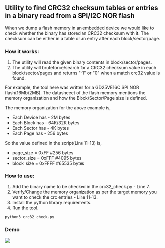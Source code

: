 
## Utility to find CRC32 checksum tables or entries in a binary read from a SPI/I2C NOR flash 

When we dump a flash memory in an embedded device we would like to check whether the binary has stored an CRC32 checksum with it. The checksum can be either in a table or an entry after each block/sector/page. 

### How it works:

1. The utility will read the given binary contents in block/sector/pages.
2. The utility will bruteforce/search for a CRC32 checksum value in each block/sector/pages and returns "-1" or "0" when a match crc32 value is found.

For example, the tool here was written for a GD25VE16C SPI NOR flash(16Mb/2MB). The datasheeet of the flash memory mentions the memory organization and how the Block/Sector/Page size is defined.

The memory organization for the above example is,

* Each Device has - 2M bytes
* Each Block has - 64K/32K bytes
* Each Sector has - 4K bytes
* Each Page has - 256 bytes

So the value defined in the script(Line 11-13) is, 

* page_size = 0xFF  #256 bytes
* sector_size = 0xFFF  #4095 bytes
* block_size = 0xFFFF  #65535 bytes

### How to use:

1. Add the binary name to be checked in the crc32_check.py - Line 7. 
2. Verify/Change the memory organization as per the target memory you want to check the crc entries - Line 11-13. 
3. Install the python library requirements.
4. Run the tool. 
``` 
python3 crc32_check.py
```
### Demo

![](crc32_check.gif)


